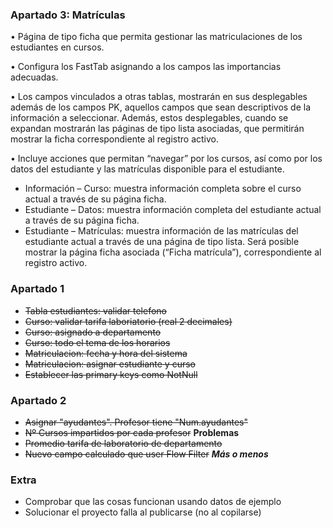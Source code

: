 ### Apartado 3: Matrículas
• Página de tipo ficha que permita gestionar las matriculaciones de los estudiantes en cursos.

• Configura los FastTab asignando a los campos las importancias adecuadas.

• Los campos vinculados a otras tablas, mostrarán en sus desplegables además de los campos PK, aquellos campos que sean descriptivos de la información a seleccionar.
Además, estos desplegables, cuando se expandan mostrarán las páginas de tipo lista asociadas, que permitirán mostrar la ficha correspondiente al registro activo.

• Incluye acciones que permitan “navegar” por los cursos, así como por los datos del estudiante y las matrículas disponible para el estudiante.

- Información – Curso: muestra información completa sobre el curso actual a través de su página ficha.
- Estudiante – Datos: muestra información completa del estudiante actual a través de su página ficha.
- Estudiante – Matrículas: muestra información de las matrículas del estudiante actual a través de una página de tipo lista.
Será posible mostrar la página ficha asociada (“Ficha matrícula”), correspondiente al
registro activo. 

### Apartado 1
- ~~Tabla estudiantes: validar telefono~~
- ~~Curso: validar tarifa laboriatorio (real 2 decimales)~~
- ~~Curso: asignado a departamento~~
- ~~Curso: todo el tema de los horarios~~
- ~~Matriculacion: fecha y hora del sistema~~
- ~~Matriculacion: asignar estudiante y curso~~
- ~~Establecer las primary keys como NotNull~~

### Apartado 2
- ~~Asignar "ayudantes". Profesor tiene "Num.ayudantes"~~
- ~~Nº Cursos impartidos por cada profesor~~ **Problemas**
- ~~Promedio tarifa de laboratorio de departamento~~
- ~~Nuevo campo calculado que user Flow Filter~~ ***Más o menos***

### Extra
- Comprobar que las cosas funcionan usando datos de ejemplo
- Solucionar el proyecto falla al publicarse (no al copilarse)